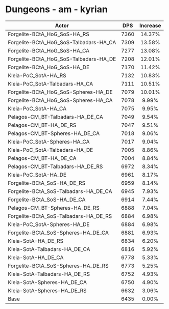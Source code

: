 # Dungeons - am - kyrian
| Actor | DPS | Increase |
|---|:---:|:---:|
|Forgelite-BCtA_HoG_SoS-HA_RS|7360|14.37%|
|Forgelite-BCtA_HoG_SoS-Talbadars-HA_CA|7309|13.58%|
|Forgelite-BCtA_HoG_SoS-HA_CA|7277|13.08%|
|Forgelite-BCtA_HoG_SoS-Talbadars-HA_DE|7208|12.01%|
|Forgelite-BCtA_HoG_SoS-HA_DE|7170|11.42%|
|Kleia-PoC_SotA-HA_RS|7132|10.83%|
|Kleia-PoC_SotA-Talbadars-HA_CA|7111|10.51%|
|Forgelite-BCtA_HoG_SoS-Spheres-HA_DE|7079|10.01%|
|Forgelite-BCtA_HoG_SoS-Spheres-HA_CA|7078|9.99%|
|Kleia-PoC_SotA-HA_CA|7075|9.95%|
|Pelagos-CM_BT-Talbadars-HA_DE_CA|7049|9.54%|
|Pelagos-CM_BT-HA_DE_RS|7047|9.51%|
|Pelagos-CM_BT-Spheres-HA_DE_CA|7018|9.06%|
|Kleia-PoC_SotA-Spheres-HA_CA|7017|9.04%|
|Kleia-PoC_SotA-Talbadars-HA_DE|7005|8.86%|
|Pelagos-CM_BT-HA_DE_CA|7004|8.84%|
|Pelagos-CM_BT-Talbadars-HA_DE_RS|6972|8.34%|
|Kleia-PoC_SotA-HA_DE|6961|8.17%|
|Forgelite-BCtA_SoS-HA_DE_RS|6959|8.14%|
|Forgelite-BCtA_SoS-Talbadars-HA_DE_CA|6945|7.93%|
|Forgelite-BCtA_SoS-HA_DE_CA|6914|7.44%|
|Pelagos-CM_BT-Spheres-HA_DE_RS|6888|7.04%|
|Forgelite-BCtA_SoS-Talbadars-HA_DE_RS|6884|6.98%|
|Kleia-PoC_SotA-Spheres-HA_DE|6884|6.98%|
|Forgelite-BCtA_SoS-Spheres-HA_DE_CA|6881|6.93%|
|Kleia-SotA-HA_DE_RS|6834|6.20%|
|Kleia-SotA-Talbadars-HA_DE_CA|6816|5.92%|
|Kleia-SotA-HA_DE_CA|6778|5.33%|
|Forgelite-BCtA_SoS-Spheres-HA_DE_RS|6773|5.25%|
|Kleia-SotA-Talbadars-HA_DE_RS|6752|4.93%|
|Kleia-SotA-Spheres-HA_DE_CA|6750|4.90%|
|Kleia-SotA-Spheres-HA_DE_RS|6632|3.06%|
|Base|6435|0.00%|
